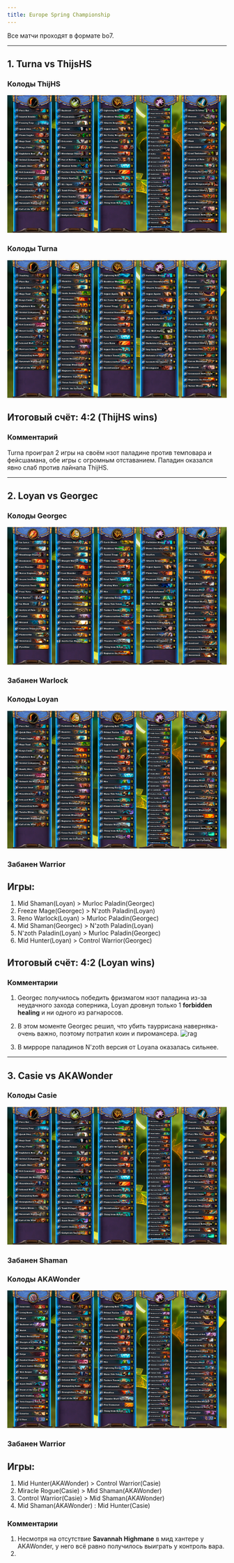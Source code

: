 ```yaml
---
title: Europe Spring Championship
---
```


Все матчи проходят в формате bo7.

---

## 1. Turna vs ThijsHS

### Колоды ThijHS

![thijs](img/thijs.png)

### Колоды Turna

![turna](img/Turn.png)

## Итоговый счёт: 4:2 (ThijHS wins)

### Комментарий

Turna проиграл 2 игры на своём нзот паладине против темповара и фейсшамана, обе игры с огромным отставанием. Паладин оказался явно слаб против лайнапа ThijHS.

---

## 2. Loyan vs Georgec

### Колоды Georgec

![georgec](img/Georgec.png)

### Забанен Warlock

### Колоды Loyan

![loyan](img/loyan.png)

### Забанен Warrior

## Игры:

1. Mid Shaman(Loyan) > Murloc Paladin(Georgec)
2. Freeze Mage(Georgec) > N'zoth Paladin(Loyan)
3. Reno Warlock(Loyan) > Murloc Paladin(Georgec)
4. Mid Shaman(Georgec) > N'zoth Paladin(Loyan)
5. N'zoth Paladin(Loyan) > Murloc Paladin(Georgec)
6. Mid Hunter(Loyan) > Control Warrior(Georgec)

## Итоговый счёт: 4:2 (Loyan wins)

### Комментарии

1. Georgec получилось победить фризмагом нзот паладина из-за неудачного захода соперника, Loyan дровнул только 1 **forbidden healing** и ни одного из рагнаросов.

2. В этом моменте Georgec решил, что убить тауррисана наверняка- очень важно, поэтому потратил коин и пиромансера. 
![rag](http://puu.sh/pp3lO/cd9aebd5f4.jpg)

3. В мирроре паладинов N'zoth версия от Loyana оказалась сильнее.

---

## 3. Casie vs AKAWonder

### Колоды Casie 

![Casie](img/Casie.png)

### Забанен Shaman

### Колоды AKAWonder

![AKAWonder](img/AKAWonder.png)

### Забанен Warrior

## Игры:

1. Mid Hunter(AKAWonder) > Control Warrior(Casie)
2. Miracle Rogue(Casie) > Mid Shaman(AKAWonder)
3. Control Warrior(Casie) > Mid Shaman(AKAWonder) 
4. Mid Shaman(AKAWonder) : Mid Hunter(Casie)

### Комментарии

1. Несмотря на отсутствие **Savannah Highmane** в мид хантере у AKAWonder, у него всё равно получилось выиграть у контроль вара.
2. 
